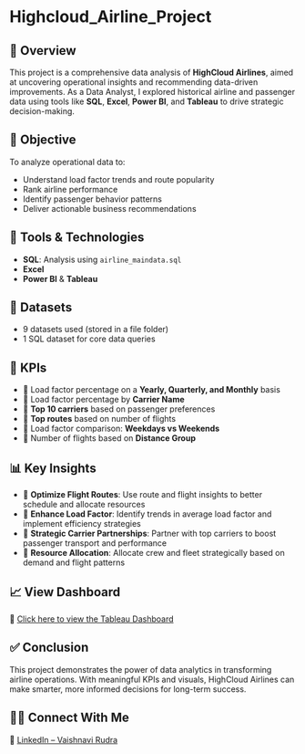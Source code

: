 # Highcloud_Airline_Project
## 📌 Overview

This project is a comprehensive data analysis of **HighCloud Airlines**, aimed at uncovering operational insights and recommending data-driven improvements. As a Data Analyst, I explored historical airline and passenger data using tools like **SQL**, **Excel**, **Power BI**, and **Tableau** to drive strategic decision-making.

## 🎯 Objective

To analyze operational data to:
- Understand load factor trends and route popularity
- Rank airline performance
- Identify passenger behavior patterns
- Deliver actionable business recommendations

## 🧰 Tools & Technologies

- **SQL**: Analysis using `airline_maindata.sql`
- **Excel**
- **Power BI** & **Tableau**

## 📂 Datasets

- 9 datasets used (stored in a file folder)
- 1 SQL dataset for core data queries

## 📌 KPIs

- 🔷 Load factor percentage on a **Yearly, Quarterly, and Monthly** basis  
- 🔷 Load factor percentage by **Carrier Name**  
- 🔷 **Top 10 carriers** based on passenger preferences  
- 🔷 **Top routes** based on number of flights  
- 🔷 Load factor comparison: **Weekdays vs Weekends**  
- 🔷 Number of flights based on **Distance Group**

## 📊 Key Insights

- 🔷 **Optimize Flight Routes**: Use route and flight insights to better schedule and allocate resources  
- 🔷 **Enhance Load Factor**: Identify trends in average load factor and implement efficiency strategies  
- 🔷 **Strategic Carrier Partnerships**: Partner with top carriers to boost passenger transport and performance  
- 🔷 **Resource Allocation**: Allocate crew and fleet strategically based on demand and flight patterns

## 📈 View Dashboard

🔗 [Click here to view the Tableau Dashboard](https://shorturl.at/U8KTG)



## ✅ Conclusion

This project demonstrates the power of data analytics in transforming airline operations. With meaningful KPIs and visuals, HighCloud Airlines can make smarter, more informed decisions for long-term success.

## 🙋‍♀️ Connect With Me

📎 [LinkedIn – Vaishnavi Rudra](https://www.linkedin.com/in/vaishnavi-rudra-93954a341)